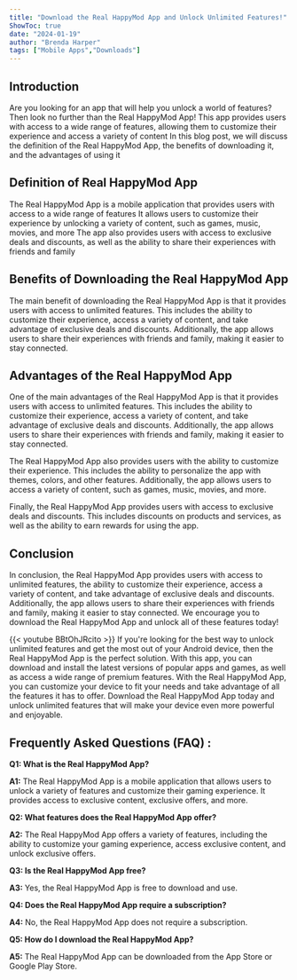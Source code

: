 ```yaml
---
title: "Download the Real HappyMod App and Unlock Unlimited Features!"
ShowToc: true 
date: "2024-01-19"
author: "Brenda Harper" 
tags: ["Mobile Apps","Downloads"]
---
```

## Introduction
Are you looking for an app that will help you unlock a world of features? Then look no further than the Real HappyMod App! This app provides users with access to a wide range of features, allowing them to customize their experience and access a variety of content In this blog post, we will discuss the definition of the Real HappyMod App, the benefits of downloading it, and the advantages of using it 

## Definition of Real HappyMod App
The Real HappyMod App is a mobile application that provides users with access to a wide range of features It allows users to customize their experience by unlocking a variety of content, such as games, music, movies, and more The app also provides users with access to exclusive deals and discounts, as well as the ability to share their experiences with friends and family

## Benefits of Downloading the Real HappyMod App
The main benefit of downloading the Real HappyMod App is that it provides users with access to unlimited features. This includes the ability to customize their experience, access a variety of content, and take advantage of exclusive deals and discounts. Additionally, the app allows users to share their experiences with friends and family, making it easier to stay connected.

## Advantages of the Real HappyMod App
One of the main advantages of the Real HappyMod App is that it provides users with access to unlimited features. This includes the ability to customize their experience, access a variety of content, and take advantage of exclusive deals and discounts. Additionally, the app allows users to share their experiences with friends and family, making it easier to stay connected.

The Real HappyMod App also provides users with the ability to customize their experience. This includes the ability to personalize the app with themes, colors, and other features. Additionally, the app allows users to access a variety of content, such as games, music, movies, and more.

Finally, the Real HappyMod App provides users with access to exclusive deals and discounts. This includes discounts on products and services, as well as the ability to earn rewards for using the app.

## Conclusion
In conclusion, the Real HappyMod App provides users with access to unlimited features, the ability to customize their experience, access a variety of content, and take advantage of exclusive deals and discounts. Additionally, the app allows users to share their experiences with friends and family, making it easier to stay connected. We encourage you to download the Real HappyMod App and unlock all of these features today!

{{< youtube BBtOhJRcito >}} 
If you're looking for the best way to unlock unlimited features and get the most out of your Android device, then the Real HappyMod App is the perfect solution. With this app, you can download and install the latest versions of popular apps and games, as well as access a wide range of premium features. With the Real HappyMod App, you can customize your device to fit your needs and take advantage of all the features it has to offer. Download the Real HappyMod App today and unlock unlimited features that will make your device even more powerful and enjoyable.

## Frequently Asked Questions (FAQ) :
**Q1: What is the Real HappyMod App?**

**A1:** The Real HappyMod App is a mobile application that allows users to unlock a variety of features and customize their gaming experience. It provides access to exclusive content, exclusive offers, and more. 

**Q2: What features does the Real HappyMod App offer?**

**A2:** The Real HappyMod App offers a variety of features, including the ability to customize your gaming experience, access exclusive content, and unlock exclusive offers. 

**Q3: Is the Real HappyMod App free?**

**A3:** Yes, the Real HappyMod App is free to download and use. 

**Q4: Does the Real HappyMod App require a subscription?**

**A4:** No, the Real HappyMod App does not require a subscription. 

**Q5: How do I download the Real HappyMod App?**

**A5:** The Real HappyMod App can be downloaded from the App Store or Google Play Store.



